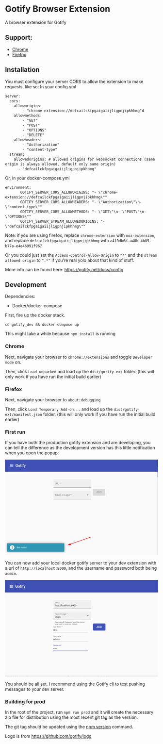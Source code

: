 # Gotify Browser Extension

A browser extension for Gotify

## Support:

- [Chrome](https://chrome.google.com/webstore/detail/gotify/defcailckfpgaigaiijligpnjipkhhmg)
- [Firefox](https://addons.mozilla.org/en-CA/firefox/addon/gotify/)

## Installation
You must configure your server CORS to allow the extension to make requests, like so:
In your config.yml
```
server:
  cors:
    alloworigins:
        - "chrome-extension://defcailckfpgaigaiijligpnjipkhhmg"d
    allowmethods:
        - "GET"
        - "POST"
        - "OPTIONS"
        - "DELETE"
    allowheaders:
        - "Authorization"
        - "content-type"
  stream:
    allowedorigins: # allowed origins for websocket connections (same origin is always allowed, default only same origin)
      - "defcailckfpgaigaiijligpnjipkhhmg"
```
Or, in your docker-compose.yml
```
environment:
       GOTIFY_SERVER_CORS_ALLOWORIGINS: "- \"chrome-extension://defcailckfpgaigaiijligpnjipkhhmg\""
       GOTIFY_SERVER_CORS_ALLOWHEADERS: "- \"Authorization\"\n- \"content-type\""
       GOTIFY_SERVER_CORS_ALLOWMETHODS: "- \"GET\"\n- \"POST\"\n- \"OPTIONS\""
       GOTIFY_SERVER_STREAM_ALLOWEDORIGINS: "- \"defcailckfpgaigaiijligpnjipkhhmg\""
```

Note: if you are using firefox, replace `chrome-extension` with `moz-extension`, and replace `defcailckfpgaigaiijligpnjipkhhmg` with `a419db6d-a40b-4b85-b77a-e4e46991f967`

Or you could just set the `Access-Control-Allow-Origin` to `"*"` and the `stream allowed origin` to `".*"` if you're real yolo about that kind of stuff.

More info can be found here: https://gotify.net/docs/config

## Development
Dependencies:

- Docker/docker-compose

First, fire up the docker stack.

```shell script
cd gotify_dev && docker-compose up
```

This might take a while because `npm install` is running

### Chrome
Next, navigate your browser to `chrome://extensions` and toggle `Developer mode` on.

Then, click `Load unpacked` and load up the `dist/gotify-ext` folder. (this will only work if you have run the initial build earlier)

### Firefox
Next, navigate your browser to `about:debugging`

Then, click `Load Temporary Add-on...` and load up the `dist/gotify-ext/manifest.json` folder. (this will only work if you have run the initial build earlier)

### First run
If you have both the production gotify extension and are developing, you can tell the difference as the development version has this little notification when you open the popup:

![Dev notification](images/dev_notif.png)

You can now add your local docker gotify server to your dev extension with a url of `http://localhost:8000`, and the username and password both being `admin`.

![Dev login](images/dev_login.png)

You should be all set. I recommend using the [Gotify cli](https://github.com/gotify/cli) to test pushing messages to your dev server.

### Building for prod
In the root of the project, run `npm run prod` and it will create the necessary zip file for distribution using the most recent git tag as the version.

The git tag should be updated using the [npm version](https://docs.npmjs.com/cli/version) command.

Logo is from https://github.com/gotify/logo
